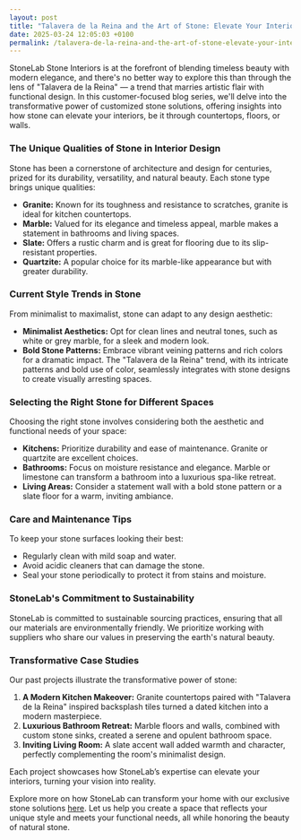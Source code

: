 ```yaml
---
layout: post
title: "Talavera de la Reina and the Art of Stone: Elevate Your Interiors with StoneLab"
date: 2025-03-24 12:05:03 +0100
permalink: /talavera-de-la-reina-and-the-art-of-stone-elevate-your-interiors-with-stonelab/
---
```



StoneLab Stone Interiors is at the forefront of blending timeless beauty with modern elegance, and there's no better way to explore this than through the lens of "Talavera de la Reina" — a trend that marries artistic flair with functional design. In this customer-focused blog series, we'll delve into the transformative power of customized stone solutions, offering insights into how stone can elevate your interiors, be it through countertops, floors, or walls.

### The Unique Qualities of Stone in Interior Design

Stone has been a cornerstone of architecture and design for centuries, prized for its durability, versatility, and natural beauty. Each stone type brings unique qualities:

- **Granite:** Known for its toughness and resistance to scratches, granite is ideal for kitchen countertops.
- **Marble:** Valued for its elegance and timeless appeal, marble makes a statement in bathrooms and living spaces.
- **Slate:** Offers a rustic charm and is great for flooring due to its slip-resistant properties.
- **Quartzite:** A popular choice for its marble-like appearance but with greater durability.

### Current Style Trends in Stone

From minimalist to maximalist, stone can adapt to any design aesthetic:

- **Minimalist Aesthetics:** Opt for clean lines and neutral tones, such as white or grey marble, for a sleek and modern look.
- **Bold Stone Patterns:** Embrace vibrant veining patterns and rich colors for a dramatic impact. The "Talavera de la Reina" trend, with its intricate patterns and bold use of color, seamlessly integrates with stone designs to create visually arresting spaces.

### Selecting the Right Stone for Different Spaces

Choosing the right stone involves considering both the aesthetic and functional needs of your space:

- **Kitchens:** Prioritize durability and ease of maintenance. Granite or quartzite are excellent choices.
- **Bathrooms:** Focus on moisture resistance and elegance. Marble or limestone can transform a bathroom into a luxurious spa-like retreat.
- **Living Areas:** Consider a statement wall with a bold stone pattern or a slate floor for a warm, inviting ambiance.

### Care and Maintenance Tips

To keep your stone surfaces looking their best:

- Regularly clean with mild soap and water.
- Avoid acidic cleaners that can damage the stone.
- Seal your stone periodically to protect it from stains and moisture.

### StoneLab's Commitment to Sustainability

StoneLab is committed to sustainable sourcing practices, ensuring that all our materials are environmentally friendly. We prioritize working with suppliers who share our values in preserving the earth's natural beauty.

### Transformative Case Studies

Our past projects illustrate the transformative power of stone:

1. **A Modern Kitchen Makeover:** Granite countertops paired with "Talavera de la Reina" inspired backsplash tiles turned a dated kitchen into a modern masterpiece.
2. **Luxurious Bathroom Retreat:** Marble floors and walls, combined with custom stone sinks, created a serene and opulent bathroom space.
3. **Inviting Living Room:** A slate accent wall added warmth and character, perfectly complementing the room's minimalist design.

Each project showcases how StoneLab’s expertise can elevate your interiors, turning your vision into reality.

Explore more on how StoneLab can transform your home with our exclusive stone solutions [here](https://stonelab.se). Let us help you create a space that reflects your unique style and meets your functional needs, all while honoring the beauty of natural stone.